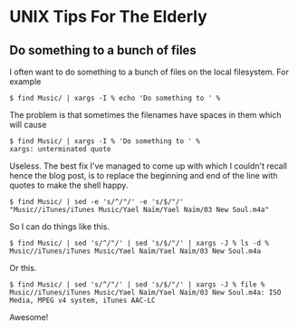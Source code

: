 # UNIX Tips For The Elderly

## Do something to a bunch of files

I often want to do something to a bunch of files on the local
filesystem. For example

    $ find Music/ | xargs -I % echo 'Do something to ' %

The problem is that sometimes the filenames have spaces in them which
will cause

    $ find Music/ | xargs -I % 'Do something to ' %
    xargs: unterminated quote

Useless. The best fix I\'ve managed to come up with which I couldn\'t
recall hence the blog post, is to replace the beginning and end of the
line with quotes to make the shell happy.

    $ find Music/ | sed -e 's/^/"/' -e 's/$/"/'
    "Music//iTunes/iTunes Music/Yael Naïm/Yael Naïm/03 New Soul.m4a"

So I can do things like this.

    $ find Music/ | sed 's/^/"/' | sed 's/$/"/' | xargs -J % ls -d %
    Music//iTunes/iTunes Music/Yael Naïm/Yael Naïm/03 New Soul.m4a

Or this.

    $ find Music/ | sed 's/^/"/' | sed 's/$/"/' | xargs -J % file %
    Music//iTunes/iTunes Music/Yael Naïm/Yael Naïm/03 New Soul.m4a: ISO Media, MPEG v4 system, iTunes AAC-LC

Awesome!
